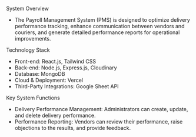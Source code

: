 System Overview  
 - The Payroll Management System (PMS) is designed to optimize delivery performance tracking, enhance communication between vendors and couriers,
   and generate detailed performance reports for operational improvements.
 
Technology Stack
 - Front-end: React.js, Tailwind CSS
 - Back-end: Node.js, Express.js, Cloudinary
 - Database: MongoDB
 - Cloud & Deployment: Vercel
 - Third-Party Integrations: Google Sheet API

Key System Functions
 - Delivery Performance Management: Administrators can create, update, and delete delivery performance.
 - Performance Reporting: Vendors can review their performance, raise objections to the results, and provide feedback.
 
 
